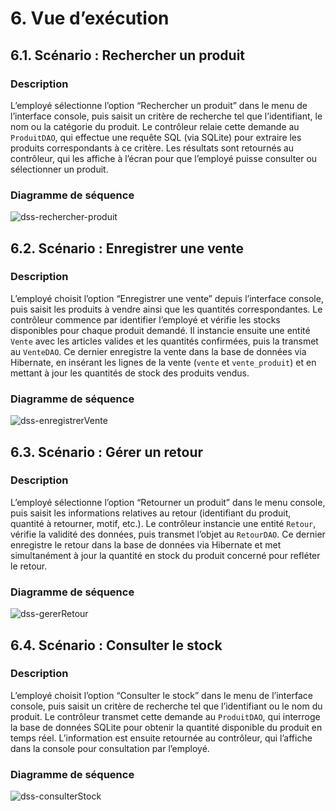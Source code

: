 # 6. Vue d’exécution

## 6.1. Scénario : Rechercher un produit

### Description
L’employé sélectionne l’option “Rechercher un produit” dans le menu de l’interface console, puis saisit un critère de recherche tel que l’identifiant, le nom ou la catégorie du produit. Le contrôleur relaie cette demande au `ProduitDAO`, qui effectue une requête SQL (via SQLite) pour extraire les produits correspondants à ce critère. Les résultats sont retournés au contrôleur, qui les affiche à l’écran pour que l’employé puisse consulter ou sélectionner un produit.

### Diagramme de séquence
![dss-rechercher-produit](https://img.plantuml.biz/plantuml/svg/pLRBRXDB4DrRyZ-KlCa49GikEtJ3A_OL5kOIOYGsR3ez5QTHJ_VG3mjs_0ChTYnZrlp1_0bVGbNFqtPu23PO6jipKttgr3cdntxWWt0X5dey2YfeXEbo2L_VVu1pb5Ve-81ee7GsZof0jbO2JgtnLYDz16UrHdSu7er71t1oSW8FPS3eF600QOlIUc621rMKMhs9rSPp4TSk3c9GMdd1vN0L2w4CPFe0gTA-gpO4AMIm3cRf0lAQkGdeBeL4WauCu4rKe8cM5k25yehAIXf7ILLINvWqJ25RIc4C4Ps0y2r_XampL5yqaoYTChnG9rZBi_lW43Hw82wALkt0FnKhuPNfXMZXcrFkC7tuBE49AQlh7A7wn6mVJO6LVAmkq1dIO0Vuh9QRrYP4-cIeHy8Z44HkZQasnCgX5ipB87M3Mb2wKRlKOPEKkGZYWbTFpgmFAuVBvuj9Rzgqsbp407a4BwkD4KxPsgT6V3Y-rue6TskbIVC3Mt9pcBYReZA1LuOH2pGHSc4yZorxvHTVttySHa2nkM95m6ADSb0CfQNRyifIrzGWl2kJ35rRoERJ8p2sE08RGOfGRLRMAKonR7dN8pJ6q1GzwKRip3SPIUpwzg8iaxp4gAWsuSgo0v5lTyb9Z8bPap90Ka4uKLJNb9zUvbEoylQmDLU1oj44TQdO-2Iwq66dP3uTZu1UWm5e74xMrXp2pVDCvOTrCGs1Moo38nSAJBl58Ut6pu6cYmadywZ9IXgJXNuBjnkG-fqhg66V7Ugxd2rcfo_W5jlyt_cpfwtldY-yV3mxdz5aS0BtMpPT7c556QkkQMT5WpqJXcsitd_krFGy7GEvXXG7t8uxRHfdEpq4f4tWqAojulPWBrwJ86qNQPr3NrgJxw0d0NOJj8K-j6PhjuZBIyNJP4tvq9ssBwsCwse3zBnfwkbaRyyCO_JFNeme_f0LDXnBJK_FEaceFUwN_MAM_hT5HjM7VnG1PhMOFvcrCRZHfeNouTz6ddi_4Fo6kf_ApckmMUEpJlmp7UdNWd-eEiubnZL5Qn02XqTiW6Q8BMzspBYpPqR_3Fgk4Nt9B_fnIbidrMUo_VPRtjJ6qEKEvYzp24q-7ZsWz_Ilv1i0)

## 6.2. Scénario : Enregistrer une vente

### Description
L’employé choisit l’option “Enregistrer une vente” depuis l’interface console, puis saisit les produits à vendre ainsi que les quantités correspondantes. Le contrôleur commence par identifier l’employé et vérifie les stocks disponibles pour chaque produit demandé. Il instancie ensuite une entité `Vente` avec les articles valides et les quantités confirmées, puis la transmet au `VenteDAO`. Ce dernier enregistre la vente dans la base de données via Hibernate, en insérant les lignes de la vente (`vente` et `vente_produit`) et en mettant à jour les quantités de stock des produits vendus.

### Diagramme de séquence
![dss-enregistrerVente](https://img.plantuml.biz/plantuml/svg/ZLVDRjj64BuBq3iCT97SDeUsjm9kubeigiQE54jfBmMADRcojoLtwVqna5kkFVVKMs-1SkuRy4to99rPxd99Mh5Zs9PNcj_l-sQuVc4iqzPLvNHYXIqvBBTR-FZkRyYavZV2MCqrECdXdalBON4l69mhQLJ9ySLgLPPSdqmdqyaSJazFuIott6a3t4AkgbeP9gq1KTMbk7FDmP3HTC9ogpHa-AvwowUJ6aiGkQZH5cOXEYosEPCIWy-0cPXpP7l9RfWHCbKIRSDnP1uIBi_MtYuTHtORhGedRBHBnv7TBuH9j8g7wQHWbbqpmp6GClP6y-thYrc2QDaShfs5me79cuDaMgWMbJbSpBclgJb0Vgk44MWsvqUP828GfOfBXqW7S497yEpx21Xy1wOvb3otGY6QYC6nQ3FuJKB1f85oBl2izopdAMoCrOODs6BaNcM--uK9bALccxyigpbyZTQh0ct4NkICQe62OxAktGY0psfryr-9CaARYablA4RE7z_zuoHqxis_u9dH4An1EK9OgigN7sl63XBhM9Fc-ItNzBDXUbKiH752deEtNwbgWN5EgBuhZYh-WF0ZfL0hB55pZEtkCNRgfYE2ac3A90DCkSqkilCTV46G_tYrlWnDS4Dl_FfJTfK1bdyAp-cyVaCjmCNgPGRFfvDUe6VZLYBtlfnn3MFckj5x03dR8yYt228M9EHUwSeZRaPyjM9X0urq80_a5mBgH5PFa5JdI2hVeCyFokNeZ2cJBPuCrEqecZGmpefI64PR1_M8KaHL4uLrwOpmgwZpOVSyXpk7eoiihgBff5IgHdBGCxzbTuv7Kp0CPsyw0Vpwf2OnJHGbBOEYysxzXg9BS0HtJIGF74XSGNMat5XA19eMoh78QJaTaNC8iYfEMjUUyPEox60RoJ946YfnKCMctrO_vLY5dM54O1cmnU-E9vhjia_pP-AR0XZbRXdznMCcLjh-vmubIW-g071RowN03Owv_o1zqBAsAlyJZ20oaYytI94mjPBYkkpvFq9InItAzEndZBkbc96bht3KSP6Wp-isF3z9yHvXxircURRB1dnjirsiaSTLyf33ftXSlpoUVqmZJiTUX3tHHt2yMH19IukbqpOnoyBpZ4iq3ZS7HAX37isjigpy5BI3Ia8AzFL1Dpr8Hc4hT4DyTYaqBv7lbcGXEqdq-pdpcupTe3xdEFqLDwOzSAsfGT96346wE1hcwJqvUr34B5GeYpGgs1lUhaJtD6nRfsSwC4ThyBEsKUsZy41EVAmE0f1QGkR1dluMtSzrSsWVo0XjkWtWfSGln8xSiAspeGLT44i-jFJ7_iusHkN2R-jX3_6wTUmQuaFvv_LAOdE-G5BuaKIbk97SzBPtIianPvTbF7IhLzliQeSlktKRq8liI_hruAFVEof6qzRhWMOj9NjymaP4x8LaFGMH9Fls4VoUUkc2qxnt0pne5edz_fvzMgjuJxHEjsWs1yj4QTfulKjZkgWapuS5J2SlK6N-7v7_0G00)

## 6.3. Scénario : Gérer un retour

### Description
L’employé sélectionne l’option “Retourner un produit” dans le menu console, puis saisit les informations relatives au retour (identifiant du produit, quantité à retourner, motif, etc.). Le contrôleur instancie une entité `Retour`, vérifie la validité des données, puis transmet l’objet au `RetourDAO`. Ce dernier enregistre le retour dans la base de données via Hibernate et met simultanément à jour la quantité en stock du produit concerné pour refléter le retour.

### Diagramme de séquence
![dss-gererRetour](https://img.plantuml.biz/plantuml/svg/bLTDRnit4BqBq7yOw28bTGAqlGLm4zTM6gLEx5XEUYaGKBkKmtJ5LVWXjBTSU-wfjzvQzTn_iFyalwHloEL-oKaGmx2rNCwRDpDlXjGZwuHnVbECHqwvGjBPSaaVtlz1FrHx8mrvJKQwqflnQ3oQql7nCPraJdfZIJhAoissj48xIsgpBTGxN-qjR-AzvrFlLA6iuEtqnc-4qZGhfX8xoz-g_PtnI6IkD3GF2v9j5jf9inQP1BIs9VYyyueAvQWGP8Mo2jksOAmojOLVcfpM-sRBJ6WjpPq92KlrAaFYepFLVmMJs1gbsR08iAN9taZhZAH2MW8N1Qi1_3Dn8wpI0QGi2caIVFt87ivEBcYB504Yg_OvibRznNnt4j5G_k7zdwLHDqeFgR_Yzp0EaEcX1xYHZka1xYq_8aphokmNJdtZI_XV4LUPU-M6v2_ZSdBHFlQSI6taZU8y10-ft3sagx2OW9ednlbUM0I9trBhQez46ba8JgMMI1153U05pNPAq1EraaP34gX-BfnOiVNaihJkniZbY_D9gxEpQh_oZd9F5g5gOLGPfLNhXUvzb-fC3mWk2fb5lpGPgdT2FslAXRPKJDLGOuTYpTwKa9ghBIJge3t7w8nGhelBYstonwF49rAhDG9sDn9qOjfcjXPgS2iQeOljDYIi2BmQoOgTpDXVBMzkkGry2YCsrJ-eMPklwdSdjfA-Xhj53ZMfjSf28PXa8qTWPwW05oGaiqCJf9CAWM4akeCxn5mAiyXdmNoHHzfzZhdS20qdmWTLDRwaHf-XmvX3YCD27jrqDUxWkjK0d2_dv_FJQzhTltj4k-tzkro-nrSNpoAmfHqldCyVNzFJYyNpkFgwHeO1lxt0ydsLqp43n0rumekVdiolvkdTGmwd4IN9zHeYyf0jLFIsX5Gy-Y-qYQdscTz6NRKHkbvC735RMkb39s4U_kj2YJhHtUldENoaMSXF0AtRrDxfvcSegF2cNxrUEuWrge_QKLxjdL25xOgWLbuTWdNrRjR4GPbYy2WZ5HXaQNRJ3ec0mEBeL7fTsWCXViDr32CRlZk0c6QnULZEGOD5MMvH_z1uWbsbIjRxglruHFZfQxKDjjQV8PGqcNQzHEkFofQdTQ_ziHRE6XHwkZWB4nmTM2Dpd0md2jSu0okFZDJpeiaorJzJUfNI5HBP1XZSq1f_CLWeZ5pPQzTysfmT2UspMNZdCREL0vz-4be8vjxkseb2vHq7aV9ICOjsLrEBA9ciD9WGRc3MvzOUEA0NpxAJfm1PyY4sgtDmH1h9uz7t8lhYew6BsK4PZecNbsSdr_DMMkZkvVmwaPRStst7ftxlOVVRiaVuuiUFynYs8sIrLcOJnkqmaUVDgOsqRPHjZdFhcIE6PZfoauqihEnaNkdRAlJvrf-yE82OV66LSLsgwto40behRkA5HcAnnrZdyI5GJ-eMAmiHzoVF5z2l4mvzSFFXPXd0kCKoQ4b6n4ctpJYQqB6-uO1fl8wzPTl-waoZ0t8Xb4_F6nZZselLT0c80q9ulgmbnm_JrBcIgz9dC7HybKgJj3jlTjAxpanak83LFInhMhq9-osud28nyPJ7MTHUvJOXLqbQjntrpIKE89qhO7r9YNRXi7_9ASHzYB1YmxnlaXV6bprghur1D0qQz1JE4xOfLsybB8IrPQPGImwcfJ1ixCNpvVpg6l-kBsfaIrznAn--UDtCvK4pTmFaNkvu-tJx3hAyLbg4ify4POOMuCHMVuSxuSSoVBkeerd8IfF5fkV2TofNEdm_GGLN73KVVSsb4f3fxdi0cRStzsdDD2WR5zrmXscrC3pkngD745Vu2lW_)

## 6.4. Scénario : Consulter le stock

### Description
L’employé choisit l’option “Consulter le stock” dans le menu de l’interface console, puis saisit un critère de recherche tel que l’identifiant ou le nom du produit. Le contrôleur transmet cette demande au `ProduitDAO`, qui interroge la base de données SQLite pour obtenir la quantité disponible du produit en temps réel. L’information est ensuite retournée au contrôleur, qui l’affiche dans la console pour consultation par l’employé.

### Diagramme de séquence
![dss-consulterStock](https://img.plantuml.biz/plantuml/svg/XLGxRXin4Eq5w0u3DP83-G96RDYH7CI077-KCWt57Kb4kEIQ7yFfV8TKwL9wK-S6l8bFaXdkQlLnW5IIgE6yD--zuRaFmeLOwdulgA0HflCvl3x_W8arFkg03kZG1ok_zNlztX1EJq_XGWQCpWC6aBQih1ScU51bfTL3JBNd8gwT3MDGMdd1vR2EfL06Hdg8L6c_f_getnCoM0UN-G3vpfKXpAMGIAsDjmJ-41Le5HXDB9TAhf4eUQYSBQ8Alj-hQ08bLKKiO31fRutcKXY3xcW0maDxoW3qDRZqHpEboYd35tK6iOvw--2elm1jLpGC7dI_5YlXbSazhDReDjtRdmmmlRZ9xOIKwQL04F6f8mjeO27yOTlRvc-wcVlH9pVwG8L03GfhJAffP8TQ14M_KFE4Zqh09xL0PqXWqh8GGN1pwcTzM3cStyq6MzUcgLx404K4BrDjX5EsCQfL7uxFDZh12VXKQvGDMgFgVXe6yDKGkIegpsSbchYLywtvScsL9nCBOQX-gDwuh5-VVzgAyQ2oTA6rscMlCwBdKJO46wwjwaHNRWZEkNJaM_Cp4T61YAhAqf6_PQh3shAwaV_k8Y4UKV90RNosyjsdMiOgrIvRGADl8zZ8kCE7s74AJhefPie7R5tseuOMxk4MM0gJqvAl1XlzNimvETqQSWLXR6qcgFdbx7Bo1TwnBn_lRwvt5cIuZGdWSacsHeH8lZgaVVrDfzmYo-usKz8KRpWmz0xcSJScZ_U-7U-ifNVeq45DzvPaXSGA_wFeNZYxS53WDP9aI-jA4LBDmsS7hwPZcF39oZg5O_Xiop7SElKqXhj8EwVeht-uqFHfqYWwPlJo14V1BUaBwz4jPFh5KPARnsKddaHtirOdEyzMHvYti77pS5CUBQq9Fq0ScVo-wlGIiBl1GUWGpz4K-V7-2m00)
